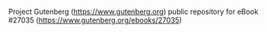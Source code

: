 Project Gutenberg (https://www.gutenberg.org) public repository for eBook #27035 (https://www.gutenberg.org/ebooks/27035)
